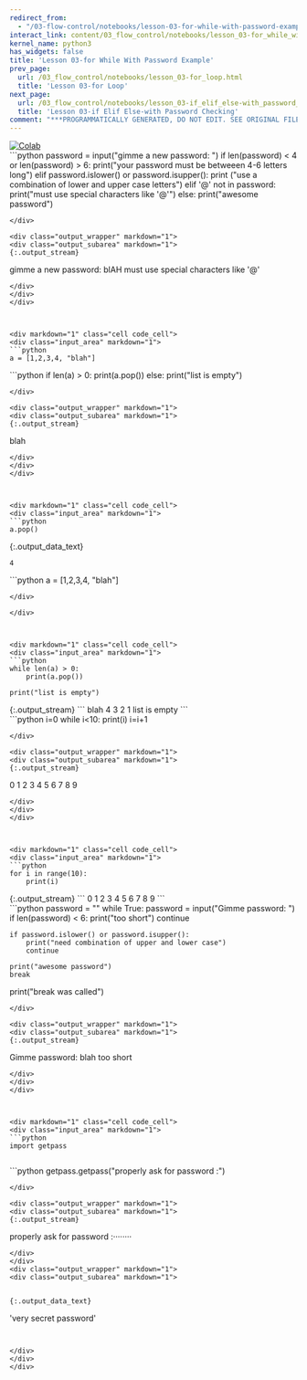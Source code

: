 ```yaml
---
redirect_from:
  - "/03-flow-control/notebooks/lesson-03-for-while-with-password-example"
interact_link: content/03_flow_control/notebooks/lesson_03-for_while_with_password_example.ipynb
kernel_name: python3
has_widgets: false
title: 'Lesson 03-for While With Password Example'
prev_page:
  url: /03_flow_control/notebooks/lesson_03-for_loop.html
  title: 'Lesson 03-for Loop'
next_page:
  url: /03_flow_control/notebooks/lesson_03-if_elif_else-with_password_checking.html
  title: 'Lesson 03-if Elif Else-with Password Checking'
comment: "***PROGRAMMATICALLY GENERATED, DO NOT EDIT. SEE ORIGINAL FILES IN /content***"
---
```

<a href="https://colab.research.google.com/github/aviadr1/learn-python/blob/master/live%20class%20demonstrations/lesson%2003%20-%20for%2C%20while%2C%20with%20password%20example.ipynb" target="_blank">
<img src="https://colab.research.google.com/assets/colab-badge.svg" 
     title="Open this file in Google Colab" alt="Colab"/>
</a>




<div markdown="1" class="cell code_cell">
<div class="input_area" markdown="1">
```python
password = input("gimme a new password: ")
if len(password) < 4 or len(password) > 6:
    print("your password must be betweeen 4-6 letters long")
elif password.islower() or password.isupper():
    print ("use a combination of lower and upper case letters")
elif '@' not in password:
    print("must use special characters like '@'")
else:
    print("awesome password")

```
</div>

<div class="output_wrapper" markdown="1">
<div class="output_subarea" markdown="1">
{:.output_stream}
```
gimme a new password: blAH
must use special characters like '@'
```
</div>
</div>
</div>



<div markdown="1" class="cell code_cell">
<div class="input_area" markdown="1">
```python
a = [1,2,3,4, "blah"]

```
</div>

</div>



<div markdown="1" class="cell code_cell">
<div class="input_area" markdown="1">
```python
if len(a) > 0:
    print(a.pop())
else:
    print("list is empty")

```
</div>

<div class="output_wrapper" markdown="1">
<div class="output_subarea" markdown="1">
{:.output_stream}
```
blah
```
</div>
</div>
</div>



<div markdown="1" class="cell code_cell">
<div class="input_area" markdown="1">
```python
a.pop()

```
</div>

<div class="output_wrapper" markdown="1">
<div class="output_subarea" markdown="1">


{:.output_data_text}
```
4
```


</div>
</div>
</div>



<div markdown="1" class="cell code_cell">
<div class="input_area" markdown="1">
```python
a = [1,2,3,4, "blah"]

```
</div>

</div>



<div markdown="1" class="cell code_cell">
<div class="input_area" markdown="1">
```python
while len(a) > 0:
    print(a.pop())
    
print("list is empty")

```
</div>

<div class="output_wrapper" markdown="1">
<div class="output_subarea" markdown="1">
{:.output_stream}
```
blah
4
3
2
1
list is empty
```
</div>
</div>
</div>



<div markdown="1" class="cell code_cell">
<div class="input_area" markdown="1">
```python
i=0
while i<10:
    print(i)
    i=i+1

```
</div>

<div class="output_wrapper" markdown="1">
<div class="output_subarea" markdown="1">
{:.output_stream}
```
0
1
2
3
4
5
6
7
8
9
```
</div>
</div>
</div>



<div markdown="1" class="cell code_cell">
<div class="input_area" markdown="1">
```python
for i in range(10):
    print(i)

```
</div>

<div class="output_wrapper" markdown="1">
<div class="output_subarea" markdown="1">
{:.output_stream}
```
0
1
2
3
4
5
6
7
8
9
```
</div>
</div>
</div>



<div markdown="1" class="cell code_cell">
<div class="input_area" markdown="1">
```python
password = ""
while True:
    password = input("Gimme password: ")
    if len(password) < 6:
        print("too short")
        continue
        
    if password.islower() or password.isupper():
        print("need combination of upper and lower case")
        continue
        
    print("awesome password")
    break

print("break was called")

```
</div>

<div class="output_wrapper" markdown="1">
<div class="output_subarea" markdown="1">
{:.output_stream}
```
Gimme password: blah
too short
```
</div>
</div>
</div>



<div markdown="1" class="cell code_cell">
<div class="input_area" markdown="1">
```python
import getpass


```
</div>

</div>



<div markdown="1" class="cell code_cell">
<div class="input_area" markdown="1">
```python
getpass.getpass("properly ask for password :")

```
</div>

<div class="output_wrapper" markdown="1">
<div class="output_subarea" markdown="1">
{:.output_stream}
```
properly ask for password :········
```
</div>
</div>
<div class="output_wrapper" markdown="1">
<div class="output_subarea" markdown="1">


{:.output_data_text}
```
'very secret password'
```


</div>
</div>
</div>

